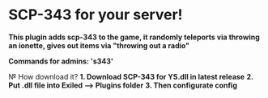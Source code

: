 # SCP-343 for your server!
**This plugin adds scp-343 to the game, it randomly teleports via throwing an ionette, gives out items via "throwing out a radio"**

**Commands for admins: 's343'**

№ How download it?
**1. Download SCP-343 for YS.dll in latest release**
**2. Put .dll file into Exiled --> Plugins folder**
**3. Then configurate config**
